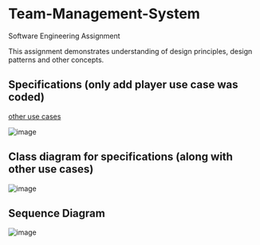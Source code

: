 # Team-Management-System
Software Engineering Assignment

This assignment demonstrates understanding of design principles, design patterns and other concepts.

## Specifications (only add player use case was coded)
[other use cases](https://github.com/ronan-s1/Team-Management-System/blob/main/SOFTWARE%20ENGINEERING%203%20REPORT.pdf)

![image](https://user-images.githubusercontent.com/85257187/221427461-09887c66-f05a-4d9e-bf87-d6c4c3440715.png)

## Class diagram for specifications (along with other use cases)
![image](https://user-images.githubusercontent.com/85257187/221427550-336c6617-d0d2-4767-bbed-218e3c4315c4.png)

## Sequence Diagram
![image](https://user-images.githubusercontent.com/85257187/221427606-e8099637-9075-492e-9541-6fd915713887.png)
